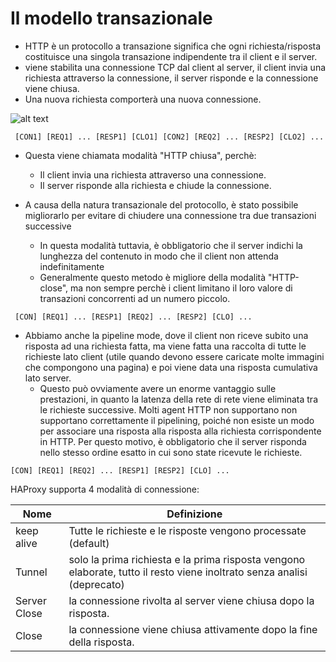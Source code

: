 # Il modello transazionale

- HTTP è un protocollo a transazione significa che ogni richiesta/risposta costituisce una singola transazione indipendente tra il client e il server.
- viene stabilita una connessione TCP dal client al server, il client invia una richiesta attraverso la connessione, il server risponde e la connessione viene chiusa.
- Una nuova richiesta comporterà una nuova connessione.

![alt text](https://www3.ntu.edu.sg/home/ehchua/programming/webprogramming/images/HTTP.png)
```
 [CON1] [REQ1] ... [RESP1] [CLO1] [CON2] [REQ2] ... [RESP2] [CLO2] ...
 ```
 
 - Questa viene chiamata modalità "HTTP chiusa", perchè: 
   - Il client invia una richiesta attraverso una connessione.
   - Il server risponde alla richiesta e chiude la connessione.


- A causa della natura transazionale del protocollo, è stato possibile migliorarlo per evitare di chiudere una connessione tra due transazioni successive
  - In questa modalità tuttavia, è obbligatorio che il server indichi la lunghezza del contenuto in modo che il client non attenda indefinitamente
  - Generalmente questo metodo è migliore della modalità "HTTP-close", ma non sempre perchè i client limitano il loro valore di transazioni concorrenti ad un numero piccolo.
```
 [CON] [REQ1] ... [RESP1] [REQ2] ... [RESP2] [CLO] ...
 ```
  
- Abbiamo anche la pipeline mode, dove il client non riceve subito una risposta ad una richiesta fatta, ma viene fatta una raccolta di tutte le richieste lato client (utile quando devono essere caricate molte immagini che compongono una pagina) e poi viene data una risposta cumulativa lato server.
  - Questo può ovviamente avere un enorme vantaggio sulle prestazioni, in quanto la latenza della rete di rete viene eliminata tra le richieste successive. Molti agent HTTP non supportano non supportano correttamente il pipelining, poiché non esiste un modo per associare una risposta alla risposta alla richiesta corrispondente in HTTP. Per questo motivo, è obbligatorio che il server risponda nello stesso ordine esatto in cui sono state ricevute le richieste. 
```
[CON] [REQ1] [REQ2] ... [RESP1] [RESP2] [CLO] ...
 ```
 
 HAProxy supporta 4 modalità di connessione:
 
| Nome | Definizione |
| ------------- | ------------- |
| keep alive  | Tutte le richieste e le risposte vengono processate (default)  |
| Tunnel | solo la prima richiesta e la prima risposta vengono elaborate, tutto il resto viene inoltrato senza analisi (deprecato) |
| Server Close | la connessione rivolta al server viene chiusa dopo la risposta. |
| Close | la connessione viene chiusa attivamente dopo la fine della risposta. |
 
 
